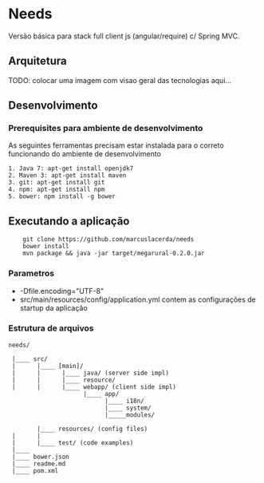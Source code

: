 # Needs

Versão básica para stack full client js (angular/require) c/ Spring MVC.

## Arquitetura
  TODO: colocar uma imagem com visao geral das tecnologias aqui...

## Desenvolvimento


### Prerequisites para ambiente de desenvolvimento
As seguintes ferramentas precisam estar instalada para o correto funcionando do ambiente de desenvolvimento
```
1. Java 7: apt-get install openjdk7
2. Maven 3: apt-get install maven
3. git: apt-get install git
4. npm: apt-get install npm 
5. bower: npm install -g bower 
```

## Executando a aplicação
```
    git clone https://github.com/marcuslacerda/needs
    bower install
    mvn package && java -jar target/megarural-0.2.0.jar
```

### Parametros
* -Dfile.encoding="UTF-8"
* src/main/resources/config/application.yml contem as configurações de startup da aplicação

### Estrutura de arquivos

    needs/
    
     |____ src/ 
     |      |____ [main]/ 
     |      |      |____ java/ (server side impl)
     |      |      |____ resource/        
     |      |      |____ webapp/ (client side impl)
                         |____ app/
                               |____ i18n/
                               |____ system/
                               |_____modules/
                               
            |____ resources/ (config files)
     |      |
     |      |____ test/ (code examples)
     |____
     |____ bower.json
     |____ readme.md
     |____ pom.xml